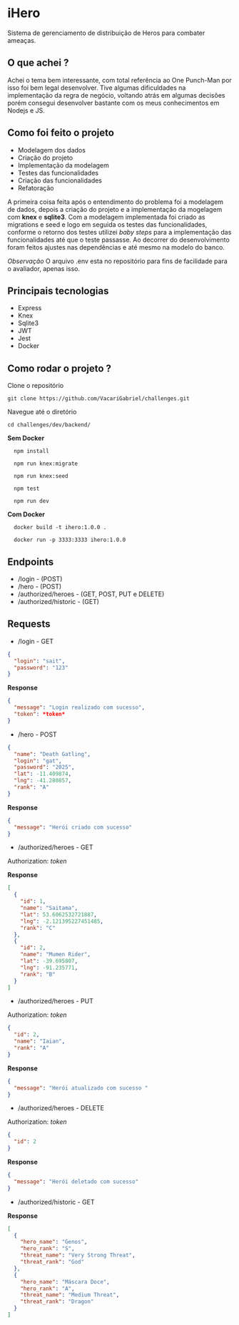 # iHero

Sistema de gerenciamento de distribuição de Heros para combater ameaças.

## O que achei ?

Achei o tema bem interessante, com total referência ao One Punch-Man por isso foi bem legal desenvolver. Tive algumas dificuldades na implementação da regra de negócio, voltando atrás em algumas decisões porém consegui desenvolver bastante com os meus conhecimentos em Nodejs e JS.

## Como foi feito o projeto

- Modelagem dos dados
- Criação do projeto
- Implementação da modelagem
- Testes das funcionalidades
- Criação das funcionalidades
- Refatoração

A primeira coisa feita após o entendimento do problema foi a modelagem de dados, depois a criação do projeto e a implementação da mogelagem com **knex** e **sqlite3**. Com a modelagem implementada foi criado as migrations e seed e logo em seguida os testes das funcionalidades, conforme o retorno dos testes utilizei _baby steps_ para a implementação das funcionalidades até que o teste passasse.
Ao decorrer do desenvolvimento foram feitos ajustes nas dependências e até mesmo na modelo do banco.

_Observação_
O arquivo .env esta no repositório para fins de facilidade para o avaliador, apenas isso.

## Principais tecnologias

- Express
- Knex
- Sqlite3
- JWT
- Jest
- Docker

## Como rodar o projeto ?

Clone o repositório

`git clone https://github.com/VacariGabriel/challenges.git`

Navegue até o diretório

`cd challenges/dev/backend/`

**Sem Docker**

```
  npm install

  npm run knex:migrate

  npm run knex:seed

  npm test

  npm run dev
```

**Com Docker**

```
  docker build -t ihero:1.0.0 .

  docker run -p 3333:3333 ihero:1.0.0
```

## Endpoints

- /login - (POST)
- /hero - (POST)
- /authorized/heroes - (GET, POST, PUT e DELETE)
- /authorized/historic - (GET)

## Requests

- /login - GET

```json
{
  "login": "sait",
  "password": "123"
}
```

**Response**

```json
{
  "message": "Login realizado com sucesso",
  "token": *token*
}
```

- /hero - POST

```json
{
  "name": "Death Gatling",
  "login": "gat",
  "password": "2025",
  "lat": -11.409874,
  "lng": -41.280857,
  "rank": "A"
}
```

**Response**

```json
{
  "message": "Herói criado com sucesso"
}
```

- /authorized/heroes - GET

Authorization: _token_

**Response**

```json
[
  {
    "id": 1,
    "name": "Saitama",
    "lat": 53.6062532721887,
    "lng": -2.121395227451485,
    "rank": "C"
  },
  {
    "id": 2,
    "name": "Mumen Rider",
    "lat": -39.695807,
    "lng": -91.235771,
    "rank": "B"
  }
]
```

- /authorized/heroes - PUT

Authorization: _token_

```json
{
  "id": 2,
  "name": "Iaian",
  "rank": "A"
}
```

**Response**

```json
{
  "message": "Herói atualizado com sucesso "
}
```

- /authorized/heroes - DELETE

Authorization: _token_

```json
{
  "id": 2
}
```

**Response**

```json
{
  "message": "Herói deletado com sucesso"
}
```

- /authorized/historic - GET

**Response**

```json
[
  {
    "hero_name": "Genos",
    "hero_rank": "S",
    "threat_name": "Very Strong Threat",
    "threat_rank": "God"
  },
  {
    "hero_name": "Máscara Doce",
    "hero_rank": "A",
    "threat_name": "Medium Threat",
    "threat_rank": "Dragon"
  }
]
```
